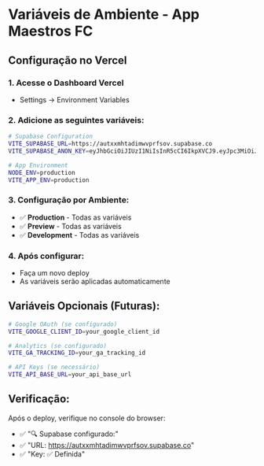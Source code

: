 # Variáveis de Ambiente - App Maestros FC

## Configuração no Vercel

### 1. Acesse o Dashboard Vercel
- Settings → Environment Variables

### 2. Adicione as seguintes variáveis:

```bash
# Supabase Configuration
VITE_SUPABASE_URL=https://autxxmhtadimwvprfsov.supabase.co
VITE_SUPABASE_ANON_KEY=eyJhbGciOiJIUzI1NiIsInR5cCI6IkpXVCJ9.eyJpc3MiOiJzdXBhYmFzZSIsInJlZiI6ImF1dHh4bWh0YWRpbXd2cHJmc292Iiwicm9sZSI6ImFub24iLCJpYXQiOjE3NTY2MDQ1NDcsImV4cCI6MjA3MjE4MDU0N30.LwjIbMib_pPKpiXAZ3bu1tSVyTjhDzLPI6E59NdG3Ig

# App Environment
NODE_ENV=production
VITE_APP_ENV=production
```

### 3. Configuração por Ambiente:
- ✅ **Production** - Todas as variáveis
- ✅ **Preview** - Todas as variáveis  
- ✅ **Development** - Todas as variáveis

### 4. Após configurar:
- Faça um novo deploy
- As variáveis serão aplicadas automaticamente

## Variáveis Opcionais (Futuras):

```bash
# Google OAuth (se configurado)
VITE_GOOGLE_CLIENT_ID=your_google_client_id

# Analytics (se configurado)
VITE_GA_TRACKING_ID=your_ga_tracking_id

# API Keys (se necessário)
VITE_API_BASE_URL=your_api_base_url
```

## Verificação:

Após o deploy, verifique no console do browser:
- ✅ "🔍 Supabase configurado:"
- ✅ "URL: https://autxxmhtadimwvprfsov.supabase.co"
- ✅ "Key: ✅ Definida"
